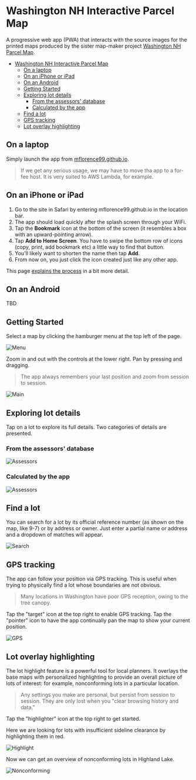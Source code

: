 # Washington NH Interactive Parcel Map

A progressive web app (PWA) that interacts with the source images for the printed maps produced by the sister map-maker project [Washington NH Parcel Map](https://github.com/mflorence99/washington-mapmaker/blob/main/README.md).

- [Washington NH Interactive Parcel Map](#washington-nh-interactive-parcel-map)
  - [On a laptop](#on-a-laptop)
  - [On an iPhone or iPad](#on-an-iphone-or-ipad)
  - [On an Android](#on-an-android)
  - [Getting Started](#getting-started)
  - [Exploring lot details](#exploring-lot-details)
    - [From the assessors' database](#from-the-assessors-database)
    - [Calculated by the app](#calculated-by-the-app)
  - [Find a lot](#find-a-lot)
  - [GPS tracking](#gps-tracking)
  - [Lot overlay highlighting](#lot-overlay-highlighting)

## On a laptop

Simply launch the app from [mflorence99.github.io](https://mflorence99.github.io).

> If we get any serious usage, we may have to move tha app to a for-fee host. It is very suited to AWS Lambda, for example.

## On an iPhone or iPad

1. Go to the site in Safari by entering mflorence99.github.io in the location bar.
2. The app should load quickly after the splash screen through your WiFi.
3. Tap the **Bookmark** icon at the bottom of the screen (it resembles a box with an upward-pointing arrow).
4. Tap **Add to Home Screen**. You have to swipe the bottom row of icons (copy, print, add bookmark etc) a little way to find that button.
5. You'll likely want to shorten the name then tap **Add**.
6. From now on, you just click the icon created just like any other app.

This page [explains the process](https://www.lifewire.com/home-screen-icons-in-safari-for-iphone-and-amp-ipod-touch-4103654) in a bit more detail.

## On an Android

TBD

## Getting Started

Select a map by clicking the hamburger menu at the top left of the page.

![Menu](src/docs/menu.png)

Zoom in and out with the controls at the lower right. Pan by pressing and dragging.

> The app always remembers your last position and zoom from session to session.

![Main](src/docs/main.png)

## Exploring lot details

Tap on a lot to explore its full details. Two categories of details are presented.

### From the assessors' database

![Assessors](src/docs/assessors.png)

### Calculated by the app

![Assessors](src/docs/calculated.png)

## Find a lot

You can search for a lot by its official reference number (as shown on the map, like 9-7) or by address or owner. Just enter a partial name or address and a dropdown of matches will appear.

![Search](src/docs/search.png)

## GPS tracking

The app can follow your position via GPS tracking. This is useful when trying to physically find a lot whose boundaries are not obvious.

> Many locations in Washington have poor GPS reception, owing to the tree canopy.

Tap the "target" icon at the top right to enable GPS tracking. Tap the "pointer" icon to have the app continually pan the map to show your current position.

![GPS](src/docs/gps.png)

## Lot overlay highlighting

The lot highlight feature is a powerful tool for local planners. It overlays the base maps with personalized highlighting to provide an overall picture of lots of interest: for example, nonconforming lots in a particular location.

> Any settings you make are personal, but persist from session to session. They are only lost when you "clear browsing history and data."

Tap the "highlighter" icon at the top right to get started.

Here we are looking for lots with insufficient sideline clearance by highlighting them in red.

![Highlight](src/docs/highlight.png)

Now we can get an overview of nonconforming lots in Highland Lake.

![Nonconforming](src/docs/nonconforming.png)
